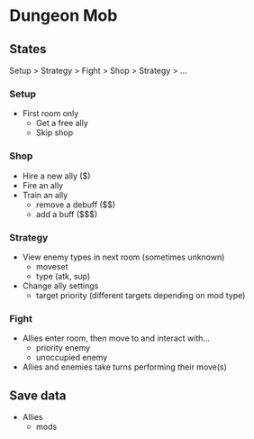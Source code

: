 # Dungeon Mob

## States

Setup > Strategy > Fight > Shop > Strategy > ...

### Setup

- First room only
    - Get a free ally
    - Skip shop

### Shop

- Hire a new ally ($)
- Fire an ally
- Train an ally
    - remove a debuff ($$)
    - add a buff ($$$)

### Strategy

- View enemy types in next room (sometimes unknown)
    - moveset
    - type (atk, sup)
- Change ally settings
    - target priority (different targets depending on mod type)

### Fight

- Allies enter room, then move to and interact with...
    - priority enemy
    - unoccupied enemy
- Allies and enemies take turns performing their move(s)

## Save data

- Allies
    - mods